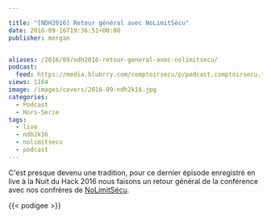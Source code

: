 ```yaml
---

title: "[NDH2016] Retour général avec NoLimitSécu"
date: 2016-09-16T19:36:51+00:00
publisher: morgan


aliases: /2016/09/ndh2016-retour-general-avec-nolimitsecu/
podcast:
  feed: https://media.blubrry.com/comptoirsecu/p/podcast.comptoirsecu.fr/CSEC.HS27.2016-07-02.NDH2k16_NoLimitSecu.mp3
views: 1164
image: /images/covers/2016-09-ndh2k16.jpg
categories:
  - Podcast
  - Hors-Serie
tags:
  - live
  - ndh2k16
  - nolimitsecu
  - podcast
---
```

C'est presque devenu une tradition, pour ce dernier épisode enregistré en live à la Nuit du Hack 2016 nous faisons un retour général de la conférence avec nos confrères de [NoLimitSécu](https://www.nolimitsecu.fr/).

{{< podigee >}}
